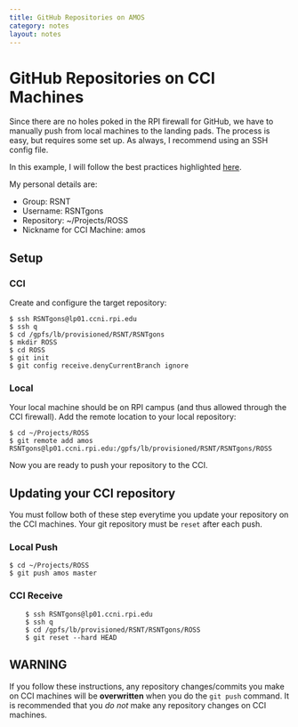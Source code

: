 ```yaml
---
title: GitHub Repositories on AMOS
category: notes
layout: notes
---
```


# GitHub Repositories on CCI Machines

Since there are no holes poked in the RPI firewall for GitHub, we have to manually push from local machines to the landing pads. 
The process is easy, but requires some set up. As always, I recommend using an SSH config file. 

In this example, I will follow the best practices highlighted [here](ccni-gpfs.html). 

My personal details are:

- Group: RSNT
- Username: RSNTgons
- Repository: ~/Projects/ROSS
- Nickname for CCI Machine: amos

## Setup

### CCI
Create and configure the target repository:

	$ ssh RSNTgons@lp01.ccni.rpi.edu
	$ ssh q
	$ cd /gpfs/lb/provisioned/RSNT/RSNTgons
	$ mkdir ROSS
	$ cd ROSS
	$ git init
	$ git config receive.denyCurrentBranch ignore

### Local
Your local machine should be on RPI campus (and thus allowed through the CCI firewall). Add the remote location to your local repository:

	$ cd ~/Projects/ROSS
	$ git remote add amos RSNTgons@lp01.ccni.rpi.edu:/gpfs/lb/provisioned/RSNT/RSNTgons/ROSS

Now you are ready to push your repository to the CCI.

## Updating your CCI repository

You must follow both of these step everytime you update your repository on the CCI machines. Your git repository must be `reset` after each push.

### Local Push
	
	$ cd ~/Projects/ROSS
	$ git push amos master

### CCI Receive

        $ ssh RSNTgons@lp01.ccni.rpi.edu
        $ ssh q
        $ cd /gpfs/lb/provisioned/RSNT/RSNTgons/ROSS
        $ git reset --hard HEAD

## WARNING

If you follow these instructions, any repository changes/commits you make on CCI machines will be **overwritten** when you do the `git push` command. It is recommended that you *do not* make any repository changes on CCI machines. 

